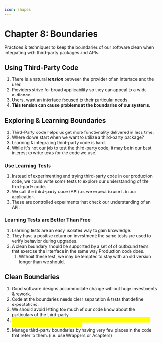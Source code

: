 ```yaml
---
icon: shapes
---
```


# Chapter 8: Boundaries

Practices & techniques to keep the boundaries of our software clean when integrating with third-party packages and APIs.

## Using Third-Party Code

1. There is a natural _**tension**_ between the provider of an interface and the user.
2. Providers strive for broad applicability so they can appeal to a wide audience.
3. Users, want an interface focused to their particular needs.
4. **This tension can cause problems at the boundaries of our systems.**

## Exploring & Learning Boundaries

1. Third-Party code helps us get more functionality delivered in less time.
2. Where do we start when we want to utilize a third-party package?
3. Learning & integrating third-party code is hard.
4. While it's not our job to test the third-party code, it may be in our best interest to write tests for the code we use.

### **Use Learning Tests**

1. Instead of experimenting and trying third-party code in our production code, we could write some tests to explore our understanding of the third-party code.
2. We call the third-party code (API) as we expect to use it in our application.
3. These are controlled experiments that check our understanding of an API.

### Learning Tests are Better Than Free

1. Learning tests are an easy, isolated way to gain knowledge.
2. They have a positive return on investment: the same tests are used to verify behavior during upgrades.
3. A clean boundary should be supported by a set of of outbound tests that exercise the interface in the same way Production code does.
   1. Without these test, we may be tempted to stay with an old version longer than we should.

## Clean Boundaries

1. Good software designs accommodate change without huge investments & rework.
2. Code at the boundaries needs clear separation & tests that define expectations.
3. We should avoid letting too much of our code know about the particulars of the third-party.
4. <mark style="color:yellow;">It's better to depend on something you control that on something you don't, lest it end up controlling you.</mark>
5. Manage third-party boundaries by having very few places in the code that refer to them. (i.e. use Wrappers or Adapters)
